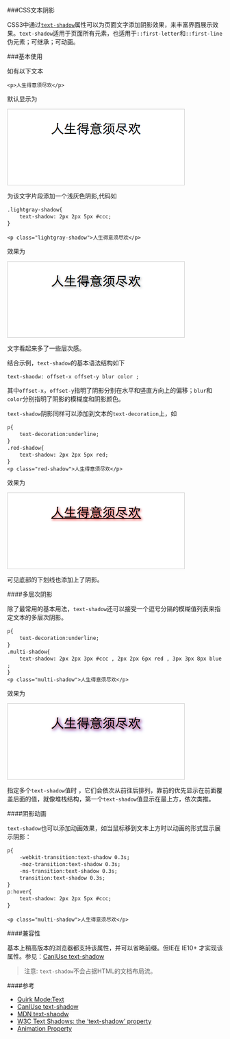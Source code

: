 ###CSS文本阴影

CSS3中通过[`text-shadow`][ref-1]属性可以为页面文字添加阴影效果，来丰富界面展示效果。`text-shadow`适用于页面所有元素，也适用于`::first-letter`和`::first-line`伪元素；可继承；可动画。

###基本使用

如有以下文本

	<p>人生得意须尽欢</p>
	
默认显示为

<img src="t1.png" style="display:block;border:1px solid #ccc;box-shadow:1px 1px solid #ccc;-webkit-box-shadow:1px 1px solid #ccc;">
	
为该文字片段添加一个浅灰色阴影,代码如
		
	.lightgray-shadow{
		text-shadow: 2px 2px 5px #ccc;
	}
	
	<p class="lightgray-shadow">人生得意须尽欢</p>

效果为

<img src="t2.png" style="display:block;border:1px solid #ccc;box-shadow:1px 1px solid #ccc;-webkit-box-shadow:1px 1px solid #ccc;">

文字看起来多了一些层次感。

结合示例，`text-shadow`的基本语法结构如下

	text-shaodw: offset-x offset-y blur color ;
	
其中`offset-x`，`offset-y`指明了阴影分别在水平和竖直方向上的偏移；`blur`和`color`分别指明了阴影的模糊度和阴影颜色。

`text-shadow`阴影同样可以添加到文本的`text-decoration`上，如

	p{
		text-decoration:underline;
	}
	.red-shadow{
		text-shadow: 2px 2px 5px red;
	}
	<p class="red-shadow">人生得意须尽欢</p>

效果为

<img src="t3.png" style="display:block;border:1px solid #ccc;box-shadow:1px 1px solid #ccc;-webkit-box-shadow:1px 1px solid #ccc;">

可见底部的下划线也添加上了阴影。

####多层次阴影

除了最常用的基本用法，`text-shadow`还可以接受一个逗号分隔的模糊值列表来指定文本的多层次阴影。

	p{
		text-decoration:underline;
	}
	.multi-shadow{
		text-shadow: 2px 2px 3px #ccc , 2px 2px 6px red , 3px 3px 8px blue ;
	}
	<p class="multi-shadow">人生得意须尽欢</p>

效果为

<img src="t4.png" style="display:block;border:1px solid #ccc;box-shadow:1px 1px solid #ccc;-webkit-box-shadow:1px 1px solid #ccc;">	

指定多个`text-shadow`值时	，它们会依次从前往后排列，靠前的优先显示在前面覆盖后面的值，就像堆栈结构，第一个`text-shadow`值显示在最上方，依次类推。


####阴影动画

`text-shadow`也可以添加动画效果，如当鼠标移到文本上方时以动画的形式显示展示阴影：

	p{
		-webkit-transition:text-shadow 0.3s;
		-moz-transition:text-shadow 0.3s;
		-ms-transition:text-shadow 0.3s;
		transition:text-shadow 0.3s;
	}
	p:hover{
		text-shadow: 2px 2px 5px #ccc;
	}
	
	<p class="multi-shadow">人生得意须尽欢</p>
	

####兼容性

基本上稍高版本的浏览器都支持该属性，并可以省略前缀。但IE在 IE10+ 才实现该属性。参见：[CanIUse text-shadow][ref-2]
	
> 注意: `text-shadow`不会占据HTML的文档布局流。

	

####参考

+ [Quirk Mode:Text](http://quirksmode.org/css/text/)
+ [CanIUse text-shadow][ref-2]
+ [MDN text-shaodw][ref-1]
+ [W3C Text Shadows: the ‘text-shadow’ property](http://www.w3.org/TR/2012/WD-css-text-decor-3-20121113/#text-shadow-property)
+ [Animation Property](http://dev.w3.org/csswg/css-transitions/#animatable-css)

[ref-1]: https://developer.mozilla.org/en-US/docs/Web/CSS/text-shadow
[ref-2]: http://caniuse.com/#search=text-shadow


